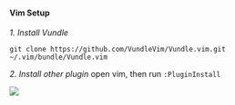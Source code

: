 
#### Vim Setup

*1. Install Vundle*
```
git clone https://github.com/VundleVim/Vundle.vim.git ~/.vim/bundle/Vundle.vim
```

*2. Install other plugin*
open vim, then run `:PluginInstall`

![](https://tva1.sinaimg.cn/large/007S8ZIlgy1gh9yr8ytkij30bd0a540z.jpg)
